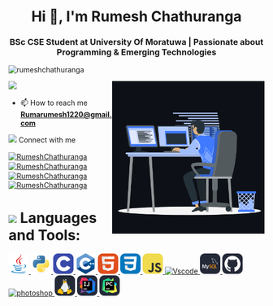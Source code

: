 <h1 align="center">Hi 👋, I'm Rumesh Chathuranga</h1>
<h3 align="center">BSc CSE Student at University Of Moratuwa | Passionate about Programming & Emerging Technologies</h3>

<p align="left"> <img src="https://komarev.com/ghpvc/?username=rumeshchathuranga&label=Profile%20views&color=0e75b6&style=flat" alt="rumeshchathuranga" /> </p>
<p><img align="right" src="https://raw.githubusercontent.com/SubhadeepZilong/SubhadeepZilong/main/icons/animation_500_kxa883sd.gif" alt="SubhadeepZilong" height="300" width="300"/></p>

<a href="https://github.com/DenverCoder1/readme-typing-svg"><img src="https://readme-typing-svg.herokuapp.com?lines=Computer+Science+Engineering+Student;Aspiring+Developer;Always+learning+new+things&center=true&width=500&height=50"></a>

- 📫 How to reach me **Rumarumesh1220@gmail.com**

<img src="https://media.giphy.com/media/iY8CRBdQXODJSCERIr/giphy.gif" width="30px"> Connect with me

<p align="left">
<a href="https://linkedin.com/in/rumeshchathuranga" target="blank"><img align="center" src="https://img.shields.io/badge/LinkedIn-0077B5?style=for-the-badge&logo=linkedin&logoColor=white" alt="RumeshChathuranga" /></a>
<a href="https://fb.com/rumarumesh1220" target="blank"><img align="center" src="https://img.shields.io/badge/Facebook-1877F2?style=for-the-badge&logo=facebook&logoColor=white" alt="RumeshChathuranga" /></a>
<a href="https://instagram.com/rumarumesh1220" target="blank"><img align="center" src="https://img.shields.io/badge/Instagram-E4405F?style=for-the-badge&logo=instagram&logoColor=white" alt="RumeshChathuranga"/></a>
<a href="https://leetcode.com/u/rumeshchathuranga/" target="blank"><img align="center" src="https://img.shields.io/badge/-LeetCode-FFA116?style=for-the-badge&logo=LeetCode&logoColor=black" alt="RumeshChathuranga" /></a>
</p>

# <img src = "https://media2.giphy.com/media/QssGEmpkyEOhBCb7e1/giphy.gif?cid=ecf05e47a0n3gi1bfqntqmob8g9aid1oyj2wr3ds3mg700bl&rid=giphy.gif" width = 32px> Languages and Tools:

<a href="#" target="_blank" rel="noreferrer"> <img src="https://raw.githubusercontent.com/devicons/devicon/master/icons/java/java-original.svg" alt="java" width="40" height="40"/>
<a href="#" target="_blank" rel="noreferrer"> <img src="https://raw.githubusercontent.com/devicons/devicon/master/icons/python/python-original.svg" alt="python" width="40" height="40"/>
<a href="#" target="_blank" rel="noreferrer"> <img src="https://github.com/tandpfun/skill-icons/blob/main/icons/C.svg" alt="c" width="40" height="40"/>
<a href="#" target="_blank" rel="noreferrer"> <img src="https://raw.githubusercontent.com/devicons/devicon/master/icons/cplusplus/cplusplus-original.svg" alt="cplusplus" width="40" height="40"/>
<a href="#" target="_blank" rel="noreferrer"> <img src="https://github.com/tandpfun/skill-icons/blob/main/icons/HTML.svg" alt="html" width="40" height="40"/>
<a href="#" target="_blank" rel="noreferrer"> <img src="https://github.com/tandpfun/skill-icons/blob/main/icons/CSS.svg" alt="css" width="40" height="40"/>
<a href="#" target="_blank" rel="noreferrer"> <img src="https://github.com/tandpfun/skill-icons/blob/main/icons/JavaScript.svg" alt="javascript" width="40" height="40"/>
<a href="#" target="_blank" rel="noreferrer"> <img src="https://github.com/Scar1109/skill-icons/blob/main/icons/VSCode-Dark.svg" alt="Vscode" width="40" height="40"/>
<a href="#" target="_blank" rel="noreferrer"> <img src="https://github.com/tandpfun/skill-icons/blob/main/icons/MySQL-Dark.svg" alt="mysql" width="40" height="40"/>
<a href="#" target="_blank" rel="noreferrer"> <img src="https://github.com/tandpfun/skill-icons/blob/main/icons/Github-Dark.svg" alt="github" width="40" height="40"/>
<a href="#" target="_blank" rel="noreferrer"> <img src="https://github.com/Scar1109/skill-icons/blob/main/icons/Photoshop.svg" alt="photoshop" width="40" height="40"/>
<a href="#" target="_blank" rel="noreferrer"> <img src="https://github.com/tandpfun/skill-icons/blob/main/icons/Linux-Dark.svg" alt="linux" width="40" height="40"/>
<a href="#" target="_blank" rel="noreferrer"> <img src="https://github.com/tandpfun/skill-icons/blob/main/icons/Idea-Dark.svg" alt="Intelej-idea" width="40" height="40"/>
<a href="#" target="_blank" rel="noreferrer"> <img src="https://github.com/tandpfun/skill-icons/blob/main/icons/PyCharm-Dark.svg" alt="pycharm" width="40" height="40"/>

<!--
<p align="center"><img  src="https://github-readme-streak-stats.herokuapp.com/?user=rumeshchathuranga&theme=algolia&hide_border=false" alt="rumeshchathuranga" /></p>

<img src="https://user-images.githubusercontent.com/73097560/115834477-dbab4500-a447-11eb-908a-139a6edaec5c.gif"></a>

 <summary><b>💻 GitHub Profile Stats</b></summary>
  <br/>
  <p align="center">
    <a href="https://github.com/anuraghazra/github-readme-stats"><img alt="7oSkaaa's Github Stats" src="https://github-readme-stats.vercel.app/api?username=rumeshchathuranga&show_icons=true&count_private=true&theme=algolia" height="192px"/></a>
<br/>
  &nbsp;
	  <img src="https://github-readme-stats.vercel.app/api/top-langs?username=rumeshchathuranga&langs_count=10&show_icons=true&locale=en&layout=compact&theme=algolia" alt="rumeshchathuranga" height="192px"/>
  <br/>

  </p>

## :Trophy: Git profile Trophies

<p align="center"> <a href="https://github.com/ryo-ma/github-profile-trophy"><img src="https://github-profile-trophy.vercel.app/?username=rumeshchathuranga&layout=compact&theme=algolia" alt="rumeshchathuranga" /></a> </p>  -->
